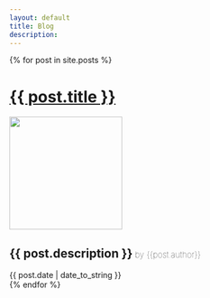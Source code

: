 ```yaml
---
layout: default
title: Blog
description: 
---
```


<div class="posts">
  {% for post in site.posts %}
  <div class="post">
      <h1 class="post-title"><a href="{{ post.url }}">{{ post.title }}</a></h1>
      <a href="{{ post.url }}"><img src="{{post.main_image}}" height="200"></a>
      <h2 class="post-description">{{ post.description }}<span style="font-weight:100;font-size:  0.7em;"> by {{post.author}}</span></h2>
      <span class="post-date">{{ post.date | date_to_string }}</span>
    </div>
  {% endfor %}
</div>
